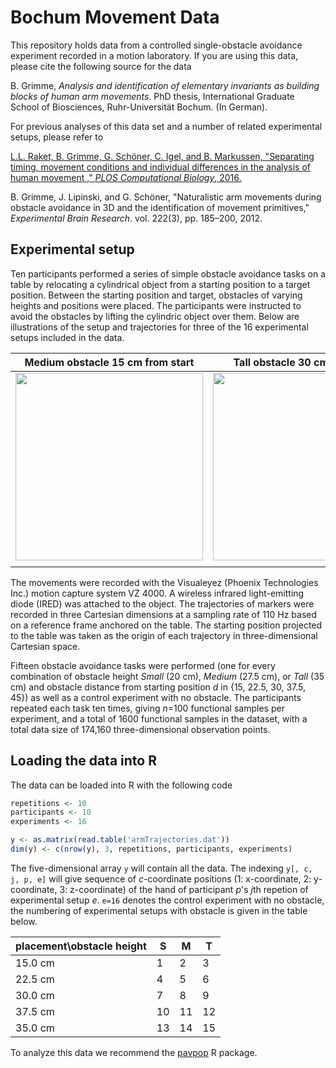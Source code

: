 # Bochum Movement Data
This repository holds data from a controlled single-obstacle avoidance experiment recorded in a motion laboratory. If you are using this data, please cite the following source for the data

B. Grimme, *Analysis and identification of elementary invariants as building blocks of human arm movements*. PhD thesis, International Graduate School of Biosciences, Ruhr-Universität Bochum. (In German).


For previous analyses of this data set and a number of related experimental setups, please refer to

[L.L. Raket, B. Grimme, G. Schöner, C. Igel, and B. Markussen, "Separating timing, movement conditions and individual differences in the analysis of human movement
," *PLOS Computational Biology*, 2016.](http://dx.doi.org/10.1371/journal.pcbi.1005092)

B. Grimme, J. Lipinski, and G. Schöner, "Naturalistic arm movements during obstacleavoidance in 3D and the identification of movement primitives," *Experimental BrainResearch*. vol. 222(3), pp. 185–200, 2012.


## Experimental setup 
Ten participants performed a series of simple obstacle avoidance tasks
on a table by relocating a cylindrical object from a starting position
to a target position. Between the starting position and target,
obstacles of varying heights and positions were placed. The
participants were instructed to avoid the obstacles by lifting the cylindric object over them. Below are illustrations of the setup and trajectories for three of the 16 experimental setups included in the data. 

| Medium obstacle 15 cm from start | Tall obstacle 30 cm from start | No obstacle |
|---|---|---|
| <img src="http://i.imgur.com/UpQmWvu.png" width="300"> | <img src="http://i.imgur.com/10E0Pja.png" width="300"> | <img src="http://i.imgur.com/uRTzwLW.png" width="300"> |
|                                                        |


The movements were recorded with the Visualeyez (Phoenix Technologies Inc.) motion capture system VZ 4000. A wireless infrared light-emitting diode (IRED) was attached to the object. The trajectories of markers were recorded in three Cartesian dimensions at a sampling rate of 110 Hz based on a reference frame anchored on the table. The starting position projected to the table was taken as the origin of each trajectory in three-dimensional Cartesian space. 


Fifteen obstacle avoidance tasks were performed (one for every combination of obstacle height *Small* (20 cm), *Medium* (27.5 cm), or *Tall* (35 cm) and obstacle distance from starting position *d* in {15, 22.5, 30, 37.5, 45}) as well as a control experiment with no obstacle. The participants repeated each task ten times, giving *n*=100 functional samples per experiment, and a total of 1600 functional samples in the dataset, with a total data size of 174,160 three-dimensional observation points.

## Loading the data into R

The data can be loaded into R with the following code

``` r
repetitions <- 10
participants <- 10
experiments <- 16

y <- as.matrix(read.table('armTrajectories.dat'))
dim(y) <- c(nrow(y), 3, repetitions, participants, experiments)
```

The five-dimensional array `y` will contain all the data. The indexing `y[, c, j, p, e]` will give sequence of *c*-coordinate positions (1: x-coordinate, 2: y-coordinate, 3: z-coordinate) of the hand of participant *p*'s *j*th repetion of experimental setup *e*. `e=16` denotes the control experiment with no obstacle, the numbering of experimental setups with obstacle is given in the table below. 

| placement\obstacle height | S | M | T |
|---|---|---|---|
| 15.0 cm | 1 | 2 | 3 |
| 22.5 cm | 4 | 5 | 6 |
| 30.0 cm | 7 | 8 | 9 |
| 37.5 cm | 10 | 11 | 12 |
| 35.0 cm | 13 | 14 | 15 |


To analyze this data we recommend the [pavpop](https://github.com/larslau/pavpop) R package. 

